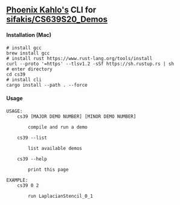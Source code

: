 
## [Phoenix Kahlo's](http://phoenixkahlo.com/) CLI for [sifakis/CS639S20_Demos](https://github.com/sifakis/CS639S20_Demos)

#### Installation (Mac)

```
# install gcc
brew install gcc
# install rust https://www.rust-lang.org/tools/install
curl --proto '=https' --tlsv1.2 -sSf https://sh.rustup.rs | sh
# enter directory
cd cs39
# install cli
cargo install --path . --force
```

#### Usage

```
USAGE:
    cs39 [MAJOR DEMO NUMBER] [MINOR DEMO NUMBER]
        
        compile and run a demo

    cs39 --list
    
        list available demos
        
    cs39 --help
    
        print this page
        
EXAMPLE:
    cs39 0 2
    
        run LaplacianStencil_0_1
```



